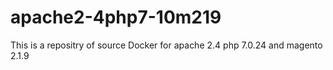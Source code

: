 # apache2-4php7-10m219
This is a repositry of source Docker for apache 2.4 php 7.0.24 and magento 2.1.9

